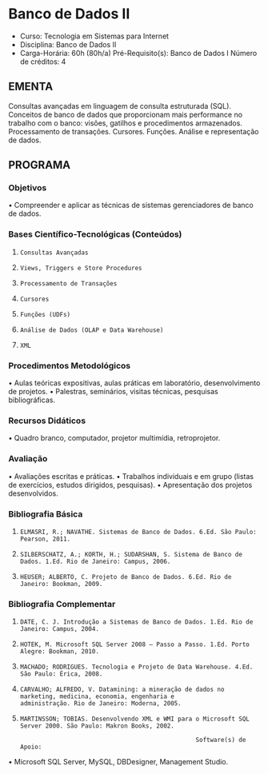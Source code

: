 # Banco de Dados II 

* Curso: Tecnologia em Sistemas para Internet
* Disciplina: Banco de Dados II                                                             
* Carga-Horária: 60h (80h/a)
    Pré-Requisito(s): Banco de Dados I                                                          Número de créditos: 4

## EMENTA

Consultas avançadas em linguagem de consulta estruturada (SQL). Conceitos de banco de dados que proporcionam mais
performance no trabalho com o banco: visões, gatilhos e procedimentos armazenados. Processamento de transações.
Cursores. Funções. Análise e representação de dados.

## PROGRAMA
### Objetivos

•      Compreender e aplicar as técnicas de sistemas gerenciadores de banco de dados.

### Bases Científico-Tecnológicas (Conteúdos)

1.     Consultas Avançadas
2.     Views, Triggers e Store Procedures
3.     Processamento de Transações
4.     Cursores
5.     Funções (UDFs)
6.     Análise de Dados (OLAP e Data Warehouse)
7.     XML

### Procedimentos Metodológicos

•      Aulas teóricas expositivas, aulas práticas em laboratório, desenvolvimento de projetos.
•      Palestras, seminários, visitas técnicas, pesquisas bibliográficas.

### Recursos Didáticos

•      Quadro branco, computador, projetor multimídia, retroprojetor.

### Avaliação

•      Avaliações escritas e práticas.
•      Trabalhos individuais e em grupo (listas de exercícios, estudos dirigidos, pesquisas).
•      Apresentação dos projetos desenvolvidos.

### Bibliografia Básica

1.     ELMASRI, R.; NAVATHE. Sistemas de Banco de Dados. 6.Ed. São Paulo: Pearson, 2011.
2.     SILBERSCHATZ, A.; KORTH, H.; SUDARSHAN, S. Sistema de Banco de Dados. 1.Ed. Rio de Janeiro: Campus, 2006.
3.     HEUSER; ALBERTO, C. Projeto de Banco de Dados. 6.Ed. Rio de Janeiro: Bookman, 2009.

### Bibliografia Complementar

1.     DATE, C. J. Introdução a Sistemas de Banco de Dados. 1.Ed. Rio de Janeiro: Campus, 2004.
2.     HOTEK, M. Microsoft SQL Server 2008 – Passo a Passo. 1.Ed. Porto Alegre: Bookman, 2010.
3.     MACHADO; RODRIGUES. Tecnologia e Projeto de Data Warehouse. 4.Ed. São Paulo: Érica, 2008.
4.     CARVALHO; ALFREDO, V. Datamining: a mineração de dados no marketing, medicina, economia, engenharia e
       administração. Rio de Janeiro: Moderna, 2005.
5.     MARTINSSON; TOBIAS. Desenvolvendo XML e WMI para o Microsoft SQL Server 2000. São Paulo: Makron Books, 2002.

                                                        Software(s) de Apoio:

•      Microsoft SQL Server, MySQL, DBDesigner, Management Studio.

